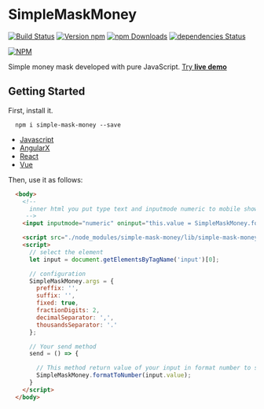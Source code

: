 # SimpleMaskMoney
[![Build Status](https://travis-ci.org/codermarcos/simple-mask-money.svg?branch=master)](https://travis-ci.org/codermarcos/simple-mask-money)
[![Version npm](https://img.shields.io/npm/v/simple-mask-money.svg)](https://www.npmjs.com/package/simple-mask-money) 
[![npm Downloads](https://img.shields.io/npm/dm/simple-mask-money.svg)](https://www.npmjs.com/package/simple-mask-money)
[![dependencies Status](https://david-dm.org/codermarcos/simple-mask-money/status.svg)](https://david-dm.org/codermarcos/simple-mask-money)

[![NPM](https://nodei.co/npm/simple-mask-money.png?downloads=true&downloadRank=true)](https://nodei.co/npm/simple-mask-money/)

Simple money mask developed with pure JavaScript. [Try **live demo**](http://codermarcos.com/simple-mask-money/)

## Getting Started

First, install it.
```shell
  npm i simple-mask-money --save
```

* [Javascript](exemples/javascript/#readme)
* [AngularX](exemples/angularX#readme)
* [React](exemples/react#readme)
* [Vue](exemples/vue#readme)

Then, use it as follows:
```html
  <body>
    <!-- 
      inner html you put type text and inputmode numeric to mobile show numeric keyboard 
     -->
    <input inputmode="numeric" oninput="this.value = SimpleMaskMoney.format(this.value)" onkeyup="send()" value="0,00"><br>

    <script src="./node_modules/simple-mask-money/lib/simple-mask-money.js"></script>
    <script>
      // select the element 
      let input = document.getElementsByTagName('input')[0];

      // configuration  
      SimpleMaskMoney.args = {
        preffix: '',
        suffix: '',
        fixed: true,
        fractionDigits: 2,
        decimalSeparator: ',',
        thousandsSeparator: '.'
      };

      // Your send method 
      send = () => {

        // This method return value of your input in format number to save in your database
        SimpleMaskMoney.formatToNumber(input.value);
      }
    </script>
  </body>
```
